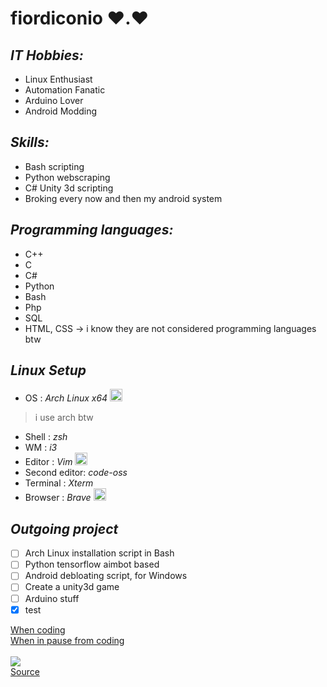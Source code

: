 # **fiordiconio** ❤️.❤️

## *IT Hobbies:*
- Linux Enthusiast 
- Automation Fanatic 
- Arduino Lover 
- Android Modding

## *Skills:*
- Bash scripting
- Python webscraping
- C# Unity 3d scripting
- Broking every now and then my android system

## *Programming languages:*
- C++
- C
- C#
- Python
- Bash
- Php
- SQL
- HTML, CSS -> i know they are not considered programming languages btw

## *Linux Setup*
- OS : *Arch Linux x64*
<img src="https://www.startpage.com/av/proxy-image?piurl=https%3A%2F%2Fcdn0.iconfinder.com%2Fdata%2Ficons%2Fflat-round-system%2F512%2Farchlinux-512.png&sp=1611391179Tfd46eca968e9b7354bdae34ec1bda1495192275455171285c559d98f58e30ce0" width="20" heigth="20"> </img>
> i use arch btw
- Shell : *zsh*
- WM : *i3*
- Editor : *Vim*
<img src="https://www.startpage.com/av/proxy-image?piurl=https%3A%2F%2Fupload.wikimedia.org%2Fwikipedia%2Fcommons%2Fthumb%2F9%2F9f%2FVimlogo.svg%2F1022px-Vimlogo.svg.png&sp=1611391337T3b9139f01daece95d7aa2ee497aeb6dee7c303455e114252bbeebe07c1c72e97" width="20" heigth="20"> </img>
- Second editor: *code-oss*
- Terminal : *Xterm*
- Browser : *Brave*
<img src="https://www.startpage.com/av/proxy-image?piurl=https%3A%2F%2Fbrave.com%2Fwp-content%2Fuploads%2F2019%2F03%2Fbrave-logo.png&sp=1611391386Tf1d7ba701d2578542c24e4168eb10d2c039fbd1dcaa133fe62a0bdfa5446ad83" width="20" heigth="20"> </img>

## *Outgoing project*
- [ ] Arch Linux installation script in Bash
- [ ] Python tensorflow aimbot based
- [ ] Android debloating script, for Windows
- [ ] Create a unity3d game
- [ ] Arduino stuff
- [X] test

<a href="https://stackoverflow.com/"> When coding </a><br>
<a href="https://www.reddit.com/r/ProgrammerHumor/"> When in pause from coding </a>
<br><br>
<img src="animation.gif"></img>
<br>
<a href="https://www.deviantart.com/argodaemon/art/Heroes-Will-Rise-584487754"> Source </a>
